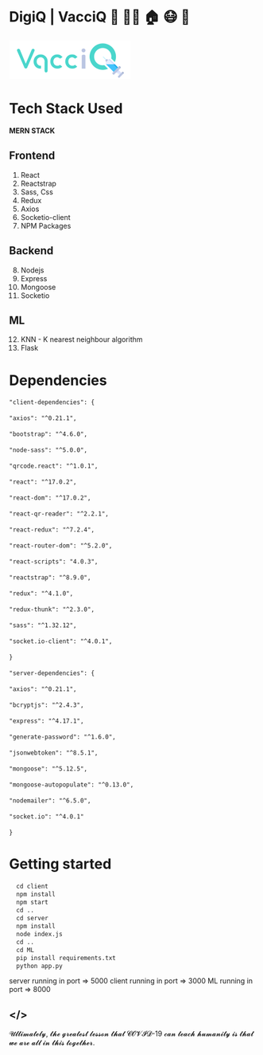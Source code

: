 
# DigiQ | VacciQ :man: :blonde_woman: :house: :mask: :pray:

![No more waiting in queues](https://github.com/cruze2/covid-VaccineQ/blob/main/VACCINE-Q/client/public/imgs/logo.png)

# Tech Stack Used

 

**MERN STACK**

 

 ## Frontend
 1. React
 2. Reactstrap
 3. Sass, Css
 4. Redux
 5. Axios
 6. Socketio-client
 7. NPM Packages
 
 ## Backend
 8. Nodejs
 9. Express
 10. Mongoose
 11. Socketio

 ## ML
 12. KNN - K nearest neighbour algorithm
 13. Flask
 
 # Dependencies
 

    "client-dependencies": {
    
    "axios": "^0.21.1",
    
    "bootstrap": "^4.6.0",
    
    "node-sass": "^5.0.0",
    
    "qrcode.react": "^1.0.1",
    
    "react": "^17.0.2",
    
    "react-dom": "^17.0.2",
    
    "react-qr-reader": "^2.2.1",
    
    "react-redux": "^7.2.4",
    
    "react-router-dom": "^5.2.0",
    
    "react-scripts": "4.0.3",
    
    "reactstrap": "^8.9.0",
    
    "redux": "^4.1.0",
    
    "redux-thunk": "^2.3.0",
    
    "sass": "^1.32.12",
    
    "socket.io-client": "^4.0.1",
    
    }
    
    "server-dependencies": {
    
    "axios": "^0.21.1",
    
    "bcryptjs": "^2.4.3",
    
    "express": "^4.17.1",
    
    "generate-password": "^1.6.0",
    
    "jsonwebtoken": "^8.5.1",
    
    "mongoose": "^5.12.5",
    
    "mongoose-autopopulate": "^0.13.0",
    
    "nodemailer": "^6.5.0",
    
    "socket.io": "^4.0.1"
    
    }

  # Getting started

      cd client
      npm install
      npm start
      cd ..
      cd server
      npm install
      node index.js
      cd ..
      cd ML
      pip install requirements.txt
      python app.py

  server running in port => 5000
  client running in port => 3000
  ML running in port => 8000



## </>
𝓤𝓵𝓽𝓲𝓶𝓪𝓽𝓮𝓵𝔂, 𝓽𝓱𝓮 𝓰𝓻𝓮𝓪𝓽𝓮𝓼𝓽 𝓵𝓮𝓼𝓼𝓸𝓷 𝓽𝓱𝓪𝓽 𝓒𝓞𝓥𝓘𝓓-19 𝓬𝓪𝓷 𝓽𝓮𝓪𝓬𝓱 𝓱𝓾𝓶𝓪𝓷𝓲𝓽𝔂 𝓲𝓼 𝓽𝓱𝓪𝓽 𝔀𝓮 𝓪𝓻𝓮 𝓪𝓵𝓵 𝓲𝓷 𝓽𝓱𝓲𝓼 𝓽𝓸𝓰𝓮𝓽𝓱𝓮𝓻.


```



